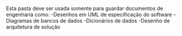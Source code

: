 Esta  pasta deve ser usada somente para guardar documentos de engenharia como:
-Desenhos em UML de especificação do software
-Diagramas de bancos de dados
-Dicionários de dados
-Desenho de arquitetura de solução
